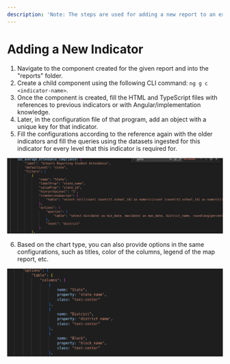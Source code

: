 ```yaml
---
description: 'Note: The steps are used for adding a new report to an existing program'
---
```


# Adding a New Indicator

1. Navigate to the component created for the given report and into the "reports" folder.
2. Create a child component using the following CLI command: `ng g c <indicator-name>`.
3. Once the component is created, fill the HTML and TypeScript files with references to previous indicators or with Angular/implementation knowledge.
4. Later, in the configuration file of that program, add an object with a unique key for that indicator.
5. Fill the configurations according to the reference again with the older indicators and fill the queries using the datasets ingested for this indicator for every level that this indicator is required for.

<img src="../.gitbook/assets/image (36).png" alt="" data-size="original">

6. Based on the chart type, you can also provide options in the same configurations, such as titles, color of the columns, legend of the map report, etc.

<img src="../.gitbook/assets/image (1).png" alt="" data-size="original">
